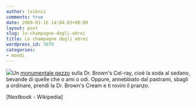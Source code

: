 ```yaml
---
author: leibniz
comments: true
date: 2009-01-16 14:04:03+00:00
layout: post
slug: lo-champagne-degli-ebrei
title: Lo champagne degli ebrei
wordpress_id: 3879
categories:
- mondi
---
```


![](http://www.delicioussparklingtemperancedrinks.net/Images/CelRay.jpg)Un [monumentale pezzo](http://www.nextbook.org/cultural/feature.html?id=2575) sulla Dr. Brown's Cel-ray, cioè la soda al sedano, bevande di quelle che o ami o odi. Oppure, annebbiato dal pastrami, sbagli a ordinare, prendi la Dr. Brown's Cream e ti rovini il pranzo.

[Nextbook - Wikipedia]
